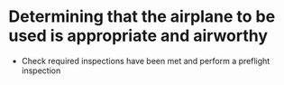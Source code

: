 # Determining that the airplane to be used is appropriate and airworthy

* Check required inspections have been met and perform a preflight inspection
